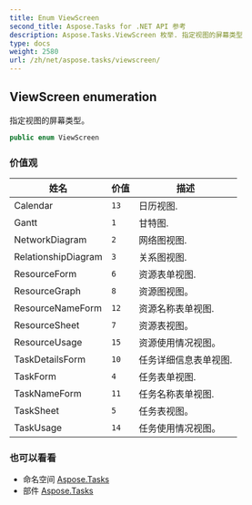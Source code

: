 ```yaml
---
title: Enum ViewScreen
second_title: Aspose.Tasks for .NET API 参考
description: Aspose.Tasks.ViewScreen 枚举. 指定视图的屏幕类型
type: docs
weight: 2580
url: /zh/net/aspose.tasks/viewscreen/
---
```

## ViewScreen enumeration

指定视图的屏幕类型。

```csharp
public enum ViewScreen
```

### 价值观

| 姓名 | 价值 | 描述 |
| --- | --- | --- |
| Calendar | `13` | 日历视图. |
| Gantt | `1` | 甘特图. |
| NetworkDiagram | `2` | 网络图视图. |
| RelationshipDiagram | `3` | 关系图视图. |
| ResourceForm | `6` | 资源表单视图. |
| ResourceGraph | `8` | 资源图视图。 |
| ResourceNameForm | `12` | 资源名称表单视图. |
| ResourceSheet | `7` | 资源表视图。 |
| ResourceUsage | `15` | 资源使用情况视图。 |
| TaskDetailsForm | `10` | 任务详细信息表单视图. |
| TaskForm | `4` | 任务表单视图. |
| TaskNameForm | `11` | 任务名称表单视图. |
| TaskSheet | `5` | 任务表视图。 |
| TaskUsage | `14` | 任务使用情况视图。 |

### 也可以看看

* 命名空间 [Aspose.Tasks](../../aspose.tasks/)
* 部件 [Aspose.Tasks](../../)


